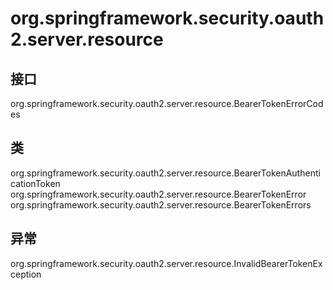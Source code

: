 # org.springframework.security.oauth2.server.resource

## 接口

org.springframework.security.oauth2.server.resource.BearerTokenErrorCodes

## 类

org.springframework.security.oauth2.server.resource.BearerTokenAuthenticationToken
org.springframework.security.oauth2.server.resource.BearerTokenError
org.springframework.security.oauth2.server.resource.BearerTokenErrors

## 异常

org.springframework.security.oauth2.server.resource.InvalidBearerTokenException





